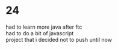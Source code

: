 # 24
had to learn more java after ftc  
had to do a bit of javascript  
project that i decided not to push until now
